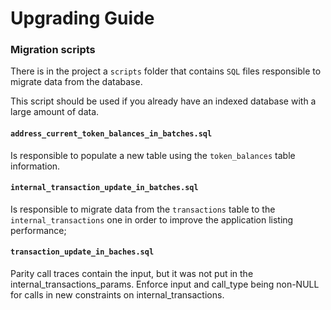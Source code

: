 # Upgrading Guide

### Migration scripts

There is in the project a `scripts` folder that contains `SQL` files responsible to migrate data from the database.

This script should be used if you already have an indexed database with a large amount of data.

#### `address_current_token_balances_in_batches.sql`

Is responsible to populate a new table using the `token_balances` table information.

#### `internal_transaction_update_in_batches.sql`

Is responsible to migrate data from the `transactions` table to the `internal_transactions` one in order to improve the application listing performance;

#### `transaction_update_in_baches.sql`

Parity call traces contain the input, but it was not put in the internal_transactions_params.
Enforce input and call_type being non-NULL for calls in new constraints on internal_transactions.
